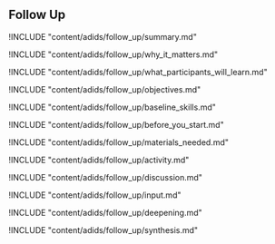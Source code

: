 
##  Follow Up

<!-- ![](content/images/capacity_assessment.png "") -->

!INCLUDE "content/adids/follow_up/summary.md"

<!-- Why The Topic Matters -->

!INCLUDE "content/adids/follow_up/why_it_matters.md"

<!--  What Participants Will Learn -->

!INCLUDE "content/adids/follow_up/what_participants_will_learn.md"

<!-- Objectives {.sidebar} -->

!INCLUDE "content/adids/follow_up/objectives.md"

<!-- Baseline Skills -->

!INCLUDE "content/adids/follow_up/baseline_skills.md"

<!-- Before you Start -->

!INCLUDE "content/adids/follow_up/before_you_start.md"

<!-- Materials Needed [stub] -->

!INCLUDE "content/adids/follow_up/materials_needed.md"

<!--Activity [stub] {.activity} -->

!INCLUDE "content/adids/follow_up/activity.md"

<!--Discussion [stub] -->

!INCLUDE "content/adids/follow_up/discussion.md"

<!-- Input -->

!INCLUDE "content/adids/follow_up/input.md"

<!-- Deepening -->

!INCLUDE "content/adids/follow_up/deepening.md"

<!--Synthesis [stub] {.synthesis} -->

!INCLUDE "content/adids/follow_up/synthesis.md"
